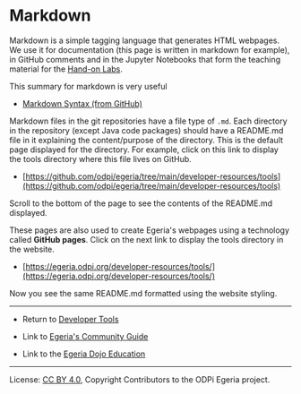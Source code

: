 <!-- SPDX-License-Identifier: CC-BY-4.0 -->
<!-- Copyright Contributors to the ODPi Egeria project 2020. -->

# Markdown

Markdown is a simple tagging language that generates HTML webpages.
We use it for documentation (this page is written in markdown for example), in GitHub comments and
in the Jupyter Notebooks that form the teaching material for the
[Hand-on Labs](https://egeria-project.org/education/open-metadata-labs/overview/).

This summary for markdown is very useful
* [Markdown Syntax (from GitHub)](https://guides.github.com/pdfs/markdown-cheatsheet-online.pdf)

Markdown files in the git repositories have a file type of `.md`.  Each directory in the repository
(except Java code packages) should have a README.md file in it explaining the content/purpose
of the directory.  This is the default page displayed for the directory.  For example,
click on this link to display the tools directory where this file lives on GitHub.

* [https://github.com/odpi/egeria/tree/main/developer-resources/tools](https://github.com/odpi/egeria/tree/main/developer-resources/tools)

Scroll to the bottom of the page to see the contents of the README.md displayed.

These pages are also used to create Egeria's webpages using a technology called **GitHub pages**.
Click on the next link to display the tools directory in the website.

* [https://egeria.odpi.org/developer-resources/tools/](https://egeria.odpi.org/developer-resources/tools/)

Now you see the same README.md formatted using the website styling.

----
* Return to [Developer Tools](.)


* Link to [Egeria's Community Guide](https://egeria-project.org/guides/community/)
* Link to the [Egeria Dojo Education](https://egeria-project.org/education/egeria-dojo/)


----
License: [CC BY 4.0](https://creativecommons.org/licenses/by/4.0/),
Copyright Contributors to the ODPi Egeria project.

